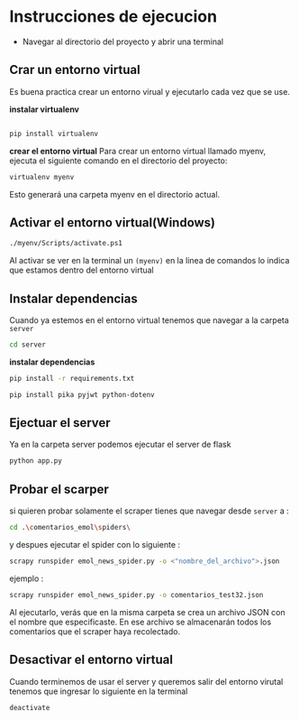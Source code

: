 # Instrucciones de ejecucion


- Navegar al directorio del proyecto y abrir una terminal

## Crar un entorno virtual
Es buena practica crear un entorno virual y ejecutarlo cada vez que se use.

**instalar virtualenv**
```bash

pip install virtualenv 
```

**crear el entorno virtual**
Para crear un entorno virtual llamado myenv, ejecuta el siguiente comando en el directorio del proyecto:

```bash
virtualenv myenv
```
Esto generará una carpeta myenv en el directorio actual.


## Activar el entorno virtual(Windows)

```bash
./myenv/Scripts/activate.ps1
```


Al activar se ver en la terminal un `(myenv)` en la linea de comandos lo indica que estamos dentro del entorno virtual

## Instalar dependencias
Cuando ya estemos en el entorno virtual tenemos que navegar a la carpeta `server`

```bash
cd server
```

**instalar dependencias**
```bash
pip install -r requirements.txt
```
```bash
pip install pika pyjwt python-dotenv
```

## Ejectuar el server
Ya en la carpeta server podemos ejecutar el server de flask 

```bash
python app.py
```

## Probar el scarper
si quieren probar solamente el scraper tienes que navegar desde `server`  a :

```bash
cd .\comentarios_emol\spiders\
```

y despues ejecutar el spider con lo siguiente :


```bash
scrapy runspider emol_news_spider.py -o <"nombre_del_archivo">.json
```

ejemplo : 

```bash
scrapy runspider emol_news_spider.py -o comentarios_test32.json
```

Al ejecutarlo, verás que en la misma carpeta se crea un archivo JSON con el nombre que especificaste. En ese archivo se almacenarán todos los comentarios que el scraper haya recolectado.



## Desactivar el entorno virtual
Cuando terminemos de usar el server y queremos salir del entorno virutal tenemos que ingresar lo siguiente en la terminal

```bash
deactivate
```


